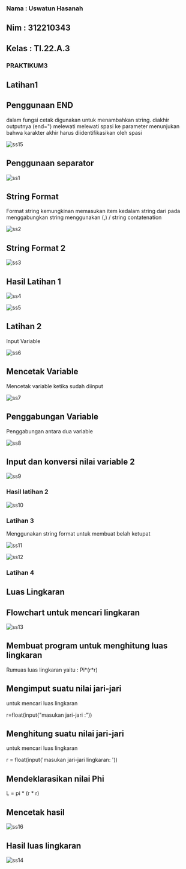 ### Nama : Uswatun Hasanah

## Nim   : 312210343

## Kelas : TI.22.A.3

### PRAKTIKUM3

## Latihan1
## Penggunaan END

dalam fungsi cetak digunakan untuk menambahkan string. diakhir outputnya (end=") melewati melewati spasi ke parameter menunjukan bahwa karakter
akhir harus diidentifikasikan oleh spasi

![ss15](https://user-images.githubusercontent.com/115516474/198871950-ce56985c-837b-4d0d-9d3c-42b85cad6dd9.png)


## Penggunaan separator

![ss1](https://user-images.githubusercontent.com/115516474/198872062-c1d91dd5-d8b5-41d5-ac6f-79f0f86d941a.png)


## String Format

Format string kemungkinan memasukan item
kedalam string dari pada menggabungkan
string menggunakan (,) / string contatenation

![ss2](https://user-images.githubusercontent.com/115516474/198872080-714d5394-672c-4aef-8757-e926493f3f17.png)


## String Format 2

![ss3](https://user-images.githubusercontent.com/115516474/198872111-8786a6df-6281-4c23-a864-58173cdf566f.png)


## Hasil Latihan 1

![ss4](https://user-images.githubusercontent.com/115516474/198872138-5b923b4b-a819-4024-9aa6-fa1af2d299b9.png)


![ss5](https://user-images.githubusercontent.com/115516474/198872147-31ccae7b-090a-4aa2-a53e-22bdcee0bb5d.png)


## Latihan 2
 Input Variable

![ss6](https://user-images.githubusercontent.com/115516474/198872194-c768f50a-82a2-4811-b917-a7c5876eaf8e.png)


## Mencetak Variable

Mencetak variable ketika sudah diinput 

![ss7](https://user-images.githubusercontent.com/115516474/198872212-330998c3-41ce-445a-999b-e2c11ea6ab7b.png)


## Penggabungan Variable

Penggabungan antara dua variable

![ss8](https://user-images.githubusercontent.com/115516474/198872230-494840d9-9e45-4666-bc7d-29b80165ac27.png)


## Input dan konversi nilai variable 2

![ss9](https://user-images.githubusercontent.com/115516474/198872264-b850171e-7fca-49f4-b35d-a1d9885944ca.png)


### Hasil latihan 2

![ss10](https://user-images.githubusercontent.com/115516474/198872273-5205511b-2b5b-4e28-a427-9e3a0fce4eec.png)


### Latihan 3

Menggunakan string format untuk membuat
belah ketupat

![ss11](https://user-images.githubusercontent.com/115516474/198872285-646bbbdf-90ca-44b6-869f-8ad40fcdb075.png)


![ss12](https://user-images.githubusercontent.com/115516474/198872298-49f68f76-29e0-402b-a5ec-6308dbcc26cb.png)


### Latihan 4

## Luas Lingkaran

## Flowchart untuk mencari lingkaran

![ss13](https://user-images.githubusercontent.com/115516474/198872313-99478fd9-dc49-4f25-af30-7b19aa97999b.png)


## Membuat program untuk menghitung luas lingkaran

Rumuas luas lingkaran yaitu : Pi*(r*r)  

## Mengimput suatu nilai jari-jari

untuk mencari luas lingkaran 

r=float(input("masukan jari-jari :"))

## Menghitung suatu nilai jari-jari

untuk mencari luas lingkaran

r = float(input('masukan jari-jari lingkaran: '))

## Mendeklarasikan nilai Phi

L = pi * (r * r)

## Mencetak hasil 

![ss16](https://user-images.githubusercontent.com/115516474/198872428-915f3d9f-dde4-4e80-88d9-046183e4f16e.png)



## Hasil luas lingkaran

![ss14](https://user-images.githubusercontent.com/115516474/198872394-5dcfa1d8-04ee-48d7-ae68-07110b4ca089.png)

